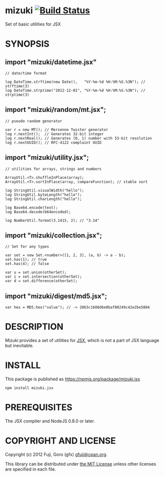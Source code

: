 mizuki [![Build Status](https://secure.travis-ci.org/jsx/mizuki.png)](http://travis-ci.org/jsx/mizuki)
====================

Set of basic utilities for JSX

SYNOPSIS
====================

import "mizuki/datetime.jsx"
---------------------

    // date/time format

    log DateTime.strftime(new Date(),   "%Y-%m-%d %H:%M:%S.%3N"); // strftime(3)
    log DateTime.strptime("2012-12-01", "%Y-%m-%d %H:%M:%S.%3N"); // strptime(3)

import "mizuki/random/mt.jsx";
---------------------

    // pseudo random generator

    var r = new MT(); // Mersenne Twister generator
    log r.nextInt();  // Generates 32-bit integer
    log r.nextReal(); // Generates [0, 1) number with 53-bit resolution
    log r.nextUUID(); // RFC-4122 complaint UUID

import "mizuki/utility.jsx";
---------------------

    // utilities for arrays, strings and numbers

    ArrayUtil.<T>.shuffleInPlace(array);
    ArrayUtil.<T>.sortInPlace(array, compareFunction); // stable sort

    log StringUtil.visualWidth("hello");
    log StringUtil.byteLength("hello");
    log StringUtil.charLength("hello");

    log Base64.encode(text);
    log Base64.decode(b64encoded);

    log NumberUtil.format(3.1415, 2); // "3.14"


import "mizuki/collection.jsx";
---------------------

    // Set for any types

    var set = new Set.<number>([1, 2, 3], (a, b) -> a - b);
    set.has(1); // true
    set.has(4); // false

    var u = set.union(otherSet);
    var i = set.intersection(otherSet);
    var d = set.difference(otherSet);

import "mizuki/digest/md5.jsx";
---------------------

    var hex = MD5.hex("value"); // -> 2063c1608d6e0baf80249c42e2be5804

DESCRIPTION
====================

Mizuki provides a set of utilities for [JSX](http://jsx.github.com/), which is not a part of JSX language but inevitable.

INSTALL
====================

This package is published as https://npmjs.org/package/mizuki.jsx

    npm install mizuki.jsx

PREREQUISITES
====================

The JSX compiler and NodeJS 0.8.0 or later.

COPYRIGHT AND LICENSE
====================

Copyright (c) 2012 Fuji, Goro (gfx) <gfuji@cpan.org>.

This library can be distributed under [the MIT License](LICENSE.md) unless other licenses are specified in each file.

